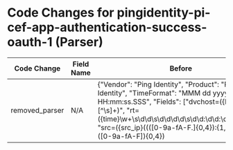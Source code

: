 # Code Changes for pingidentity-pi-cef-app-authentication-success-oauth-1 (Parser)

| Code Change | Field Name | Before | After |
|-------------|------------|--------|-------|
| removed_parser | N/A | {"Vendor": "Ping Identity", "Product": "Ping Identity", "TimeFormat": "MMM dd yyyy HH:mm:ss.SSS", "Fields": ["dvchost=({host}[^\s]+)", "rt=({time}\w+\s\d\d\s\d\d\d\d\s\d\d:\d\d:\d\d.\d\d\d)", "src=({src_ip}((([0-9a-fA-F.]{0,4}):{1,2}){1,7}([0-9a-fA-F]){0,4})|(((25[0-5]|(2[0-4]|1\d|[0-9]|)\d)\.?\b){4}))(:({src_port}\d+))?", "msg=({result}[^\s]+)", "cs3=\(\w+:({protocol}[^\s]+)\)", "cs5=({user}[\w\.\-\!\#\^\~]{1,40}\$?)", "CEF:([^\|]*\|){3}({event_name}[^\|]+)\|", "cs8=({user_agent}[^=]+?)\s+\w+=", "cs7=(|({additional_info}[^\n]+?))\s+cs8Label="], "Name": "pingidentity-pi-cef-app-authentication-success-oauth-1", "ParserVersion": "v1.0.0", "Conditions": ["|EAMAuthSI|", "|OAuth|", "|signin-si|"]} | N/A |